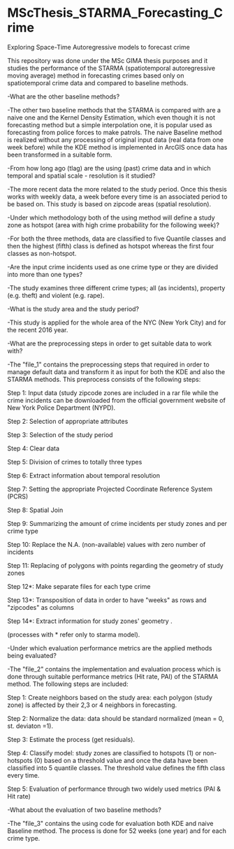 # MScThesis_STARMA_Forecasting_Crime
Exploring Space-Time Autoregressive models to forecast crime

This repository was done under the MSc GIMA thesis purposes and it studies the performance of the STARMA (spatiotemporal autoregressive moving average) method in forecasting crimes based only on spatiotemporal crime data and compared to baseline methods.

-What are the other baseline methods?

-The other two baseline methods that the STARMA is compared with are a naive one and the Kernel Density Estimation, which even though it is not forecasting method but a simple interpolation one, it is popular used as forecasting from police forces to make patrols. The naive Baseline method is realized without any processing of original input data (real data from one week before) while the KDE method is implemented in ArcGIS once data has been transformed in a suitable form.



-From how long ago (tlag) are the using (past) crime data and in which temporal and spatial scale - resolution is it studied?

-The more recent data the more related to the study period. Once this thesis works with weekly data, a week before every time is an associated period to be based on. This study is based on zipcode areas (spatial resolution).  



-Under which methodology both of the using method will define a study zone as hotspot (area with high crime probability for the following week)?

-For both the three methods, data are classified to five Quantile classes and then the highest (fifth) class is defined as hotspot whereas the first four classes as non-hotspot. 



-Are the input crime incidents used as one crime type or they are divided into more than one types?

-The study examines three different crime types; all (as incidents), property (e.g. theft) and violent (e.g. rape).



-What is the study area and the study period?

-This study is applied for the whole area of the NYC (New York City) and for the recent 2016 year.



-What are the preprocessing steps in order to get suitable data to work with?

-The "file_1" contains the preprocessing steps that required in order to manage default data and transform it as input for both the KDE and also the STARMA methods. This preprocess consists of the following steps:

Step 1: Input data (study zipcode zones are included in a rar file while the crime incidents can be downloaded from the official government website of New York Police Department (NYPD).

Step 2: Selection of appropriate attributes 

Step 3: Selection of the study period

Step 4: Clear data

Step 5: Division of crimes to totally three types

Step 6: Extract information about temporal resolution

Step 7: Setting the appropriate Projected Coordinate Reference System (PCRS)

Step 8: Spatial Join 

Step 9: Summarizing the amount of crime incidents per study zones and per crime type

Step 10: Replace the N.A. (non-available) values with zero number of incidents

Step 11: Replacing of polygons with points regarding the geometry of study zones

Step 12*: Make separate files for each type crime

Step 13*: Transposition of data in order to have "weeks" as rows and "zipcodes" as columns

Step 14*: Extract information for study zones' geometry .

(processes with * refer only to starma model). 



-Under which evaluation performance metrics are the applied methods being evaluated?

-The "file_2" contains the implementation and evaluation process which is done through suitable performance metrics (Hit rate, PAI) of the STARMA method. The following steps are included:

Step 1: Create neighbors based on the study area: each polygon (study zone) is affected by their 2,3 or 4 neighbors in forecasting.

Step 2: Normalize the data: data should be standard normalized (mean = 0, st. deviaton =1).

Step 3: Estimate the process (get residuals).

Step 4: Classify model: study zones are classified to hotspots (1) or non-hotspots (0) based on a threshold value and once the data have been classified into 5 quantile classes. The threshold value defines the fifth class every time.

Step 5: Evaluation of performance through two widely used metrics (PAI & Hit rate)



-What about the evaluation of two baseline methods?

-The "file_3" contains the using code for evaluation both KDE and naive Baseline method. The process is done for 52 weeks (one year) and for each crime type.
